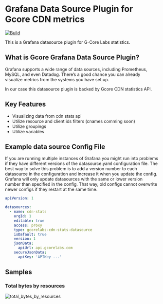 # Grafana Data Source Plugin for Gcore CDN metrics

[![Build](https://github.com/G-Core/cdn-stats-datasource-plugin/actions/workflows/ci.yml/badge.svg)](https://github.com/G-Core/cdn-stats-datasource-plugin/actions/workflows/ci.yml)

This is a Grafana datasource plugin for G-Core Labs statistics.

## What is Gcore Grafana Data Source Plugin?

Grafana supports a wide range of data sources, including Prometheus, MySQL, and even Datadog. There’s a good chance you can already visualize metrics from the systems you have set up.

In our case this datasource plugin is backed by Gcore CDN statistics API.

## Key Features

- Visualizing data from cdn stats api
- Utilize resource and client ids filters (cnames comming soon)
- Utilize groupings
- Utilize variables

## Example data source Config File
If you are running multiple instances of Grafana you might run into problems if they have different versions of the datasource.yaml configuration file.
The best way to solve this problem is to add a version number to each datasource in the configuration and increase it when you update the config.
Grafana will only update datasources with the same or lower version number than specified in the config. That way, old configs cannot overwrite newer configs if they restart at the same time.

```yaml
apiVersion: 1

datasources:
  - name: cdn-stats
    orgId: 1
    editable: true
    access: proxy
    type: gcorelabs-cdn-stats-datasource
    isDafault: true
    version: 1
    jsonData:
      apiUrl: api.gcorelabs.com
    secureJsonData:
      apiKey: 'APIKey ...'
```

## Samples

### Total bytes by resources

![total_bytes_by_resources](https://github.com/G-Core/cdn-stats-datasource-plugin/blob/master/screenshots/total_bytes_by_resources.png?raw=true)

